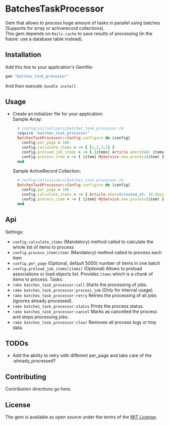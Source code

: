 # BatchesTaskProcessor
Gem that allows to process huge amount of tasks in parallel using batches (Supports for array or activerecord collections).    
This gem depends on `Rails.cache` to save results of processing (In the future: use a database table instead).

## Installation
Add this line to your application's Gemfile:

```ruby
gem "batches_task_processor"
```
And then execute: `bundle install`


## Usage
- Create an initializer file for your application:    
  Sample Array:    
  ```ruby
    # config/initializers/batches_task_processor.rb
    require 'batches_task_processor'
    BatchesTaskProcessor::Config.configure do |config|
      config.per_page = 100
      config.calculate_items = -> { [1,2,3,5] }
      config.preload_job_items = -> { |items| Article.where(id: items) }
      config.process_item = -> { |item| MyService.new.process(item) }
    end
  ```
  Sample ActiveRecord Collection:
    ```ruby
      # config/initializers/batches_task_processor.rb
      BatchesTaskProcessor::Config.configure do |config|
        config.per_page = 100
        config.calculate_items = -> { Article.where(created_at: 10.days.ago..Time.current) }
        config.process_item = -> { |item| MyService.new.process(item) }
      end
    ```

## Api
Settings:    
- `config.calculate_items` (Mandatory) method called to calculate the whole list of items to process
- `config.process_item(item)` (Mandatory) method called to process each item
- `config.per_page` (Optional, default 5000) number of items in one batch
- `config.preload_job_items(items)` (Optional) Allows to preload associations or load objects list. Provides `items` which is a chunk of items to process.
Tasks:    
- `rake batches_task_processor:call` Starts the processing of jobs.
- `rake batches_task_processor:process_job` (Only for internal usage). 
- `rake batches_task_processor:retry` Retries the processing of all jobs (ignores already processed).
- `rake batches_task_processor:status` Prints the process status.
- `rake batches_task_processor:cancel` Marks as cancelled the process and stops processing jobs.
- `rake batches_task_processor:clear` Removes all process logs or tmp data.

## TODOs
- Add the ability to retry with different per_page and take care of the :already_processed?

## Contributing
Contribution directions go here.

## License
The gem is available as open source under the terms of the [MIT License](https://opensource.org/licenses/MIT).
